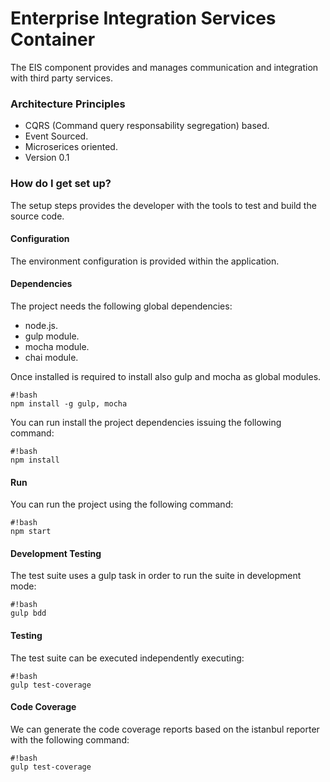 # Enterprise Integration Services Container #

The EIS component provides and manages communication and integration with third party services.

### Architecture Principles ###

* CQRS (Command query responsability segregation) based.
* Event Sourced.
* Microserices oriented.
* Version 0.1

### How do I get set up? ###

The setup steps provides the developer with the tools to test and build the source code.

#### Configuration ####
The environment configuration is provided within the application. 

#### Dependencies ####
The project needs the following global dependencies:

* node.js.
* gulp module.
* mocha module.
* chai module.

Once installed is required to install also gulp and mocha as global modules.

```
#!bash
npm install -g gulp, mocha
```

You can run install the project dependencies issuing the following command:

```
#!bash
npm install
```

#### Run ####
You can run the project using the following command:

```
#!bash
npm start
```

#### Development Testing ####
The test suite uses a gulp task in order to run the suite in development mode:

```
#!bash
gulp bdd
```

#### Testing ####
The test suite can be executed independently executing:

```
#!bash
gulp test-coverage
```

#### Code Coverage ####
We can generate the code coverage reports based on the istanbul reporter with the following command:

```
#!bash
gulp test-coverage
```